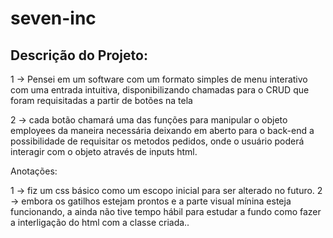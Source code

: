 # seven-inc
 
## Descrição do Projeto:



1 -> Pensei em um software com um formato simples de menu interativo com uma entrada intuitiva, disponibilizando chamadas para o CRUD que foram requisitadas a partir de botões na tela

2 -> cada botão chamará uma das funções para manipular o objeto employees da maneira necessária deixando em aberto para o back-end a possibilidade de requisitar os metodos pedidos, onde o usuário poderá interagir com o objeto através de inputs html.

Anotações:

1 -> fiz um css básico como um escopo inicial para ser alterado no futuro.
2 -> embora os gatilhos estejam prontos e a parte visual mínina esteja funcionando, a ainda não tive tempo hábil para estudar a fundo como fazer a interligação do html com a classe criada..